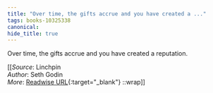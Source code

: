 ```yaml
---
title: "Over time, the gifts accrue and you have created a ..."
tags: books-10325338
canonical: 
hide_title: true
---
```


Over time, the gifts accrue and you have created a reputation.


[[_Source_: Linchpin<br>
_Author_: Seth Godin<br>
_More_: [Readwise URL](https://readwise.io/open/210672363){:target="_blank"}
::wrap]]